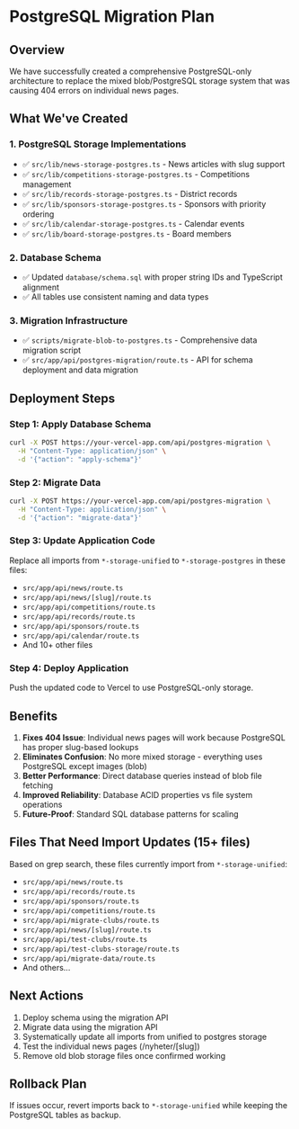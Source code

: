 # PostgreSQL Migration Plan

## Overview
We have successfully created a comprehensive PostgreSQL-only architecture to replace the mixed blob/PostgreSQL storage system that was causing 404 errors on individual news pages.

## What We've Created

### 1. PostgreSQL Storage Implementations
- ✅ `src/lib/news-storage-postgres.ts` - News articles with slug support
- ✅ `src/lib/competitions-storage-postgres.ts` - Competitions management  
- ✅ `src/lib/records-storage-postgres.ts` - District records
- ✅ `src/lib/sponsors-storage-postgres.ts` - Sponsors with priority ordering
- ✅ `src/lib/calendar-storage-postgres.ts` - Calendar events
- ✅ `src/lib/board-storage-postgres.ts` - Board members

### 2. Database Schema
- ✅ Updated `database/schema.sql` with proper string IDs and TypeScript alignment
- ✅ All tables use consistent naming and data types

### 3. Migration Infrastructure
- ✅ `scripts/migrate-blob-to-postgres.ts` - Comprehensive data migration script
- ✅ `src/app/api/postgres-migration/route.ts` - API for schema deployment and data migration

## Deployment Steps

### Step 1: Apply Database Schema
```bash
curl -X POST https://your-vercel-app.com/api/postgres-migration \
  -H "Content-Type: application/json" \
  -d '{"action": "apply-schema"}'
```

### Step 2: Migrate Data
```bash
curl -X POST https://your-vercel-app.com/api/postgres-migration \
  -H "Content-Type: application/json" \
  -d '{"action": "migrate-data"}'
```

### Step 3: Update Application Code
Replace all imports from `*-storage-unified` to `*-storage-postgres` in these files:
- `src/app/api/news/route.ts`
- `src/app/api/news/[slug]/route.ts`
- `src/app/api/competitions/route.ts`
- `src/app/api/records/route.ts`
- `src/app/api/sponsors/route.ts`
- `src/app/api/calendar/route.ts`
- And 10+ other files

### Step 4: Deploy Application
Push the updated code to Vercel to use PostgreSQL-only storage.

## Benefits

1. **Fixes 404 Issue**: Individual news pages will work because PostgreSQL has proper slug-based lookups
2. **Eliminates Confusion**: No more mixed storage - everything uses PostgreSQL except images (blob)
3. **Better Performance**: Direct database queries instead of blob file fetching
4. **Improved Reliability**: Database ACID properties vs file system operations
5. **Future-Proof**: Standard SQL database patterns for scaling

## Files That Need Import Updates (15+ files)
Based on grep search, these files currently import from `*-storage-unified`:
- `src/app/api/news/route.ts`
- `src/app/api/records/route.ts`
- `src/app/api/sponsors/route.ts`
- `src/app/api/competitions/route.ts`
- `src/app/api/migrate-clubs/route.ts`
- `src/app/api/news/[slug]/route.ts`
- `src/app/api/test-clubs/route.ts`
- `src/app/api/test-clubs-storage/route.ts`
- `src/app/api/migrate-data/route.ts`
- And others...

## Next Actions

1. Deploy schema using the migration API
2. Migrate data using the migration API  
3. Systematically update all imports from unified to postgres storage
4. Test the individual news pages (/nyheter/[slug])
5. Remove old blob storage files once confirmed working

## Rollback Plan
If issues occur, revert imports back to `*-storage-unified` while keeping the PostgreSQL tables as backup.
